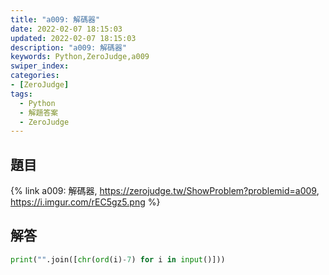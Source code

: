 ```yaml
---
title: "a009: 解碼器"
date: 2022-02-07 18:15:03
updated: 2022-02-07 18:15:03
description: "a009: 解碼器"
keywords: Python,ZeroJudge,a009
swiper_index:
categories:
- [ZeroJudge]
tags:
  - Python
  - 解題答案
  - ZeroJudge
---
```


## 題目
{% link a009: 解碼器, https://zerojudge.tw/ShowProblem?problemid=a009, https://i.imgur.com/rEC5gz5.png %}

## 解答
```python
print("".join([chr(ord(i)-7) for i in input()]))
```